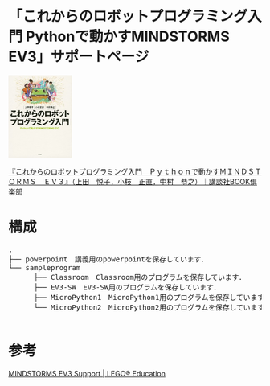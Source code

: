 # 「これからのロボットプログラミング入門 Pythonで動かすMINDSTORMS EV3」サポートページ

<img src="https://github.com/mkoeda/LEGO_Python/blob/main/img/bookcover.jpg" width="25%">

[『これからのロボットプログラミング入門　Ｐｙｔｈｏｎで動かすＭＩＮＤＳＴＯＲＭＳ　ＥＶ３』（上田　悦子，小枝　正直，中村　恭之）｜講談社BOOK倶楽部](https://bookclub.kodansha.co.jp/product?item=0000310663)

# 構成
<pre>
.
├── powerpoint　講義用のpowerpointを保存しています．
└── sampleprogram
　　　 ├── Classroom　Classroom用のプログラムを保存しています．
　　　 ├── EV3-SW　EV3-SW用のプログラムを保存しています．
　　　 ├── MicroPython1　MicroPython1用のプログラムを保存しています．
　　　 └── MicroPython2　MicroPython2用のプログラムを保存しています．

</pre>

# 参考
[MINDSTORMS EV3 Support \| LEGO® Education](https://education.lego.com/en-us/product-resources/mindstorms-ev3/teacher-resources/python-for-ev3)